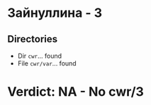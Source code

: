 # Зайнуллина - 3
## Directories
- Dir `cwr`... found
- File `cwr/var`... found
# Verdict: **NA** - No cwr/3
